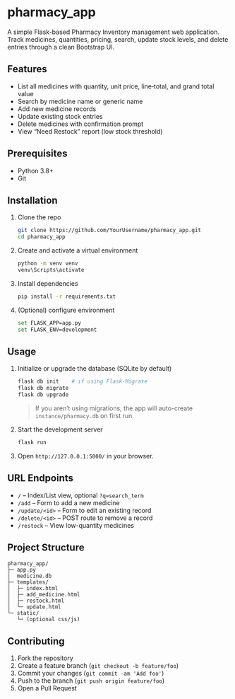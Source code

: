 # pharmacy_app

A simple Flask-based Pharmacy Inventory management web application.  
Track medicines, quantities, pricing, search, update stock levels, and delete entries through a clean Bootstrap UI.

## Features

- List all medicines with quantity, unit price, line‐total, and grand total value  
- Search by medicine name or generic name  
- Add new medicine records  
- Update existing stock entries  
- Delete medicines with confirmation prompt  
- View “Need Restock” report (low stock threshold)  

## Prerequisites

- Python 3.8+  
- Git  

## Installation

1. Clone the repo  
   ```bash
   git clone https://github.com/YourUsername/pharmacy_app.git
   cd pharmacy_app
   ```
2. Create and activate a virtual environment  
   ```bash
   python -m venv venv
   venv\Scripts\activate
   ```
3. Install dependencies  
   ```bash
   pip install -r requirements.txt
   ```
4. (Optional) configure environment  
   ```bash
   set FLASK_APP=app.py
   set FLASK_ENV=development
   ```

## Usage

1. Initialize or upgrade the database (SQLite by default)  
   ```bash
   flask db init    # if using Flask-Migrate
   flask db migrate
   flask db upgrade
   ```
   > If you aren’t using migrations, the app will auto-create `instance/pharmacy.db` on first run.

2. Start the development server  
   ```bash
   flask run
   ```
3. Open `http://127.0.0.1:5000/` in your browser.

## URL Endpoints

- `/`           – Index/List view, optional `?q=search_term`  
- `/add`        – Form to add a new medicine  
- `/update/<id>` – Form to edit an existing record  
- `/delete/<id>` – POST route to remove a record  
- `/restock`    – View low-quantity medicines  

## Project Structure

```
pharmacy_app/
├─ app.py
│  medicine.db
├─ templates/
│  ├─ index.html
│  ├─ add_medicine.html
│  ├─ restock.html
│  └─ update.html
└─ static/
   └─ (optional css/js)
```

## Contributing

1. Fork the repository  
2. Create a feature branch (`git checkout -b feature/foo`)  
3. Commit your changes (`git commit -am 'Add foo'`)  
4. Push to the branch (`git push origin feature/foo`)  
5. Open a Pull Request
